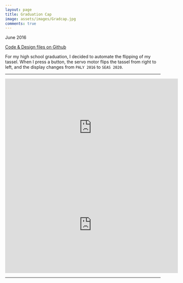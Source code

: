 ```yaml
---
layout: page
title: Graduation Cap
image: assets/images/Gradcap.jpg
comments: true
---
```

June 2016

[Code & Design files on Github](https://github.com/wlmeng11/graduationcap)

For my high school graduation, I decided to automate the flipping of my tassel. When I press a button, the servo motor flips the tassel from right to left, and the display changes from `PALY 2016` to `SEAS 2020`.

<hr class="major" />

<iframe width="560" height="315" src="https://www.youtube.com/embed/9FVpP28ppoA?ecver=1" frameborder="0" allow="autoplay; encrypted-media" allowfullscreen></iframe>

<iframe width="560" height="315" src="https://www.youtube.com/embed/ZLixIAuAs-E" frameborder="0" allow="autoplay; encrypted-media" allowfullscreen></iframe>

<hr class="major" />
